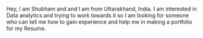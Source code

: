 <!---
Shubh07091997/Shubh07091997 is a ✨ special ✨ repository because its `README.md` (this file) appears on your GitHub profile.
You can click the Preview link to take a look at your changes.
--->
Hey, I am Shubham and and I am from Uttarakhand, India.
I am interested in Data analytics and trying to work towards it so I am looking for someone who can tell me how to gain experience and help me in making a portfolio for my Resume.
